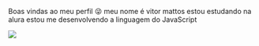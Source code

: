 Boas vindas ao meu perfil 😜
meu nome é vitor mattos
estou estudando na alura
estou me desenvolvendo a linguagem do JavaScript

![](https://github.com/caldeirinhacrr)
